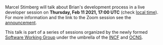 <!--
.. title: Live session on Brian development
.. slug: live-session-on-brian-development
.. date: 2021-02-08 09:45:07 UTC
.. tags: Development,Teaching
.. category: news
.. type: text
-->

Marcel Stimberg will talk about Brian's development process in a live developer session on **Thursday, Feb 11 2021, 17:00 UTC** (check [local time](https://www.timeanddate.com/worldclock/fixedtime.html?msg=Dev+session%3A+Marcel+Stimberg%3A+Brian+Simulator&iso=20210211T17&p1=136&ah=1)). 
For more information and the link to the Zoom session see the [announcement](https://ocns.github.io/SoftwareWG/2021/02/07/dev-session-marcel-stimberg-brian-simulator.html).

This talk is part of a series of sessions organized by the newly formed [Software Working Group](https://ocns.github.io/SoftwareWG/) under the umbrella of the [INCF](https://www.incf.org/) and [OCNS](https://www.cnsorg.org/).
